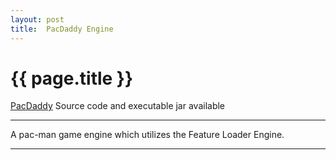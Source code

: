 ```yaml
---
layout: post
title:  PacDaddy Engine
---
```


{{ page.title }}
================

[PacDaddy][] Source code and executable jar available

---

A pac-man game engine which utilizes the Feature Loader Engine.

---

[PacDaddy]: https://github.com/misterdustinface/PacDaddy
